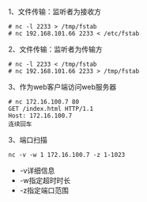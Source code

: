 
1、文件传输：监听者为接收方
```
# nc -l 2233 > /tmp/fstab
# nc 192.168.101.66 2233 < /etc/fstab 
```


2、文件传输：监听者为传输方
```
# nc -l 2233 < /tmp/fstab
# nc 192.168.101.66 2233 > /tmp/fstab
```

3、作为web客户端访问web服务器
```
# nc 172.16.100.7 80
GET /index.html HTTP/1.1
Host: 172.16.100.7
连续回车
```

3、端口扫描
```
nc -v -w 1 172.16.100.7 -z 1-1023
```
- -v详细信息
- -w指定超时时长
- -z指定端口范围
